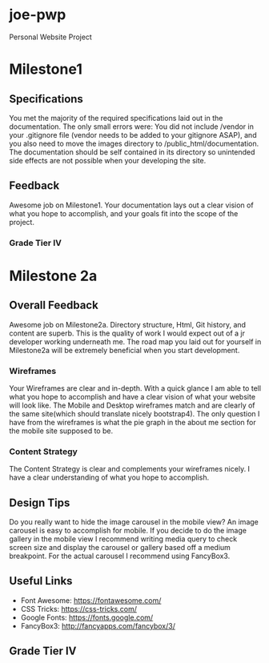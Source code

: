 # joe-pwp
Personal Website Project
# Milestone1
## Specifications
You met the majority of the required specifications laid out in the documentation. The only small errors were: You did not include /vendor in your .gitignore file (vendor needs to be added to your gitignore ASAP), and you also need to move the images directory to /public_html/documentation. The documentation should be self contained in its directory so unintended side effects are not possible when your developing the site.
## Feedback
Awesome job on Milestone1. Your documentation lays out a clear vision of what you hope to accomplish, and your goals fit into the scope of the project.
### Grade Tier IV
# Milestone 2a
## Overall Feedback
Awesome job on Milestone2a. Directory structure, Html, Git history, and content are superb. This is the quality of work I would expect out of a jr developer working underneath me. The road map you laid out for yourself in Milestone2a will be extremely beneficial when you start development.
### Wireframes
Your Wireframes are clear and in-depth. With a quick glance I am able to tell what you hope to accomplish and have a clear vision of what your website will look like. The Mobile and Desktop wireframes match and are clearly of the same site(which should translate nicely bootstrap4). The only question I have from the wireframes is what the pie graph in the about me section for the mobile site supposed to be.
### Content Strategy
The Content Strategy is clear and complements your wireframes nicely. I have a clear understanding of what you hope to accomplish.
## Design Tips
Do you really want to hide  the image carousel in the mobile view? An image carousel is easy to accomplish for mobile. If you decide to do the image gallery in the mobile view I recommend writing media query to check screen size and display the carousel or gallery based off a medium breakpoint. For the actual carousel I recommend using FancyBox3.
## Useful Links
* Font Awesome: https://fontawesome.com/
* CSS Tricks: https://css-tricks.com/
* Google Fonts: https://fonts.google.com/
* FancyBox3: http://fancyapps.com/fancybox/3/
## Grade Tier IV
